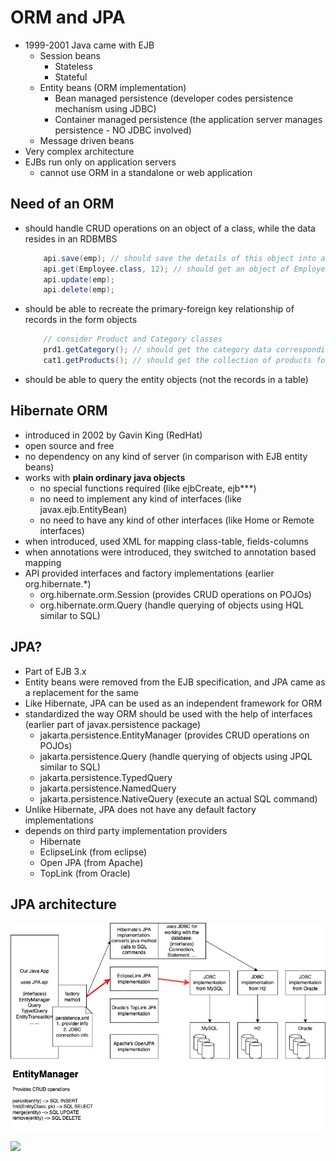 # ORM and JPA

- 1999-2001 Java came with EJB
  - Session beans
    - Stateless
    - Stateful
  - Entity beans (ORM implementation)
    - Bean managed persistence (developer codes persistence mechanism using JDBC)
    - Container managed persistence (the application server manages persistence - NO JDBC involved)
  - Message driven beans
- Very complex architecture
- EJBs run only on application servers
  - cannot use ORM in a standalone or web application

## Need of an ORM

- should handle CRUD operations on an object of a class, while the data resides in an RDBMBS
  ```java
      api.save(emp); // should save the details of this object into a table EMPLOYEES as a record
      api.get(Employee.class, 12); // should get an object of Employee class for the primary key value 12
      api.update(emp);
      api.delete(emp);
  ```
- should be able to recreate the primary-foreign key relationship of records in the form objects
  ```java
      // consider Product and Category classes
      prd1.getCategory(); // should get the category data corresponding to the product
      cat1.getProducts(); // should get the collection of products for a given category
  ```
- should be able to query the entity objects (not the records in a table)

## Hibernate ORM

- introduced in 2002 by Gavin King (RedHat)
- open source and free
- no dependency on any kind of server (in comparison with EJB entity beans)
- works with **plain ordinary java objects**
  - no special functions required (like ejbCreate, ejb\*\*\*)
  - no need to implement any kind of interfaces (like javax.ejb.EntityBean)
  - no need to have any kind of other interfaces (like Home or Remote interfaces)
- when introduced, used XML for mapping class-table, fields-columns
- when annotations were introduced, they switched to annotation based mapping
- API provided interfaces and factory implementations (earlier org.hibernate.\*)
  - org.hibernate.orm.Session (provides CRUD operations on POJOs)
  - org.hibernate.orm.Query (handle querying of objects using HQL similar to SQL)

## JPA?

- Part of EJB 3.x
- Entity beans were removed from the EJB specification, and JPA came as a replacement for the same
- Like Hibernate, JPA can be used as an independent framework for ORM
- standardized the way ORM should be used with the help of interfaces (earlier part of javax.persistence package)
  - jakarta.persistence.EntityManager (provides CRUD operations on POJOs)
  - jakarta.persistence.Query (handle querying of objects using JPQL similar to SQL)
  - jakarta.persistence.TypedQuery
  - jakarta.persistence.NamedQuery
  - jakarta.persistence.NativeQuery (execute an actual SQL command)
- Unlike Hibernate, JPA does not have any default factory implementations
- depends on third party implementation providers
  - Hibernate
  - EclipseLink (from eclipse)
  - Open JPA (from Apache)
  - TopLink (from Oracle)

## JPA architecture

![](./jpa.dio.png)

![](https://www.objectdb.com/get-file/e6ffbc62-8fb8-48ee-816b-44112b33e622/image.png)
